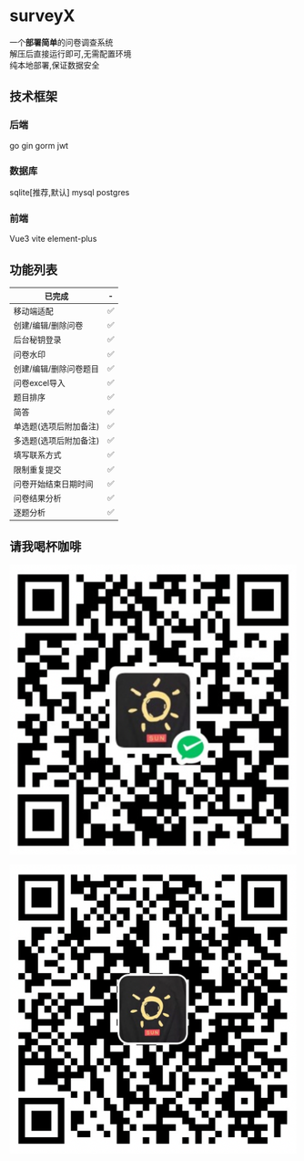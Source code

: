 # surveyX

一个**部署简单**的问卷调查系统  
解压后直接运行即可,无需配置环境  
纯本地部署,保证数据安全

## 技术框架

### 后端
go gin gorm jwt 

### 数据库
sqlite[推荐,默认]  mysql  postgres
 
### 前端
Vue3 vite element-plus


## 功能列表
| 已完成 | - |
| - | - |
| 移动端适配                      | ✅ | 
| 创建/编辑/删除问卷               | ✅ |  
| 后台秘钥登录                     | ✅ | 
| 问卷水印                        | ✅ | 
| 创建/编辑/删除问卷题目            | ✅ |
| 问卷excel导入                   | ✅ |
| 题目排序                        | ✅ |
| 简答                           | ✅ |
| 单选题(选项后附加备注)            | ✅ |
| 多选题(选项后附加备注)            | ✅ |
| 填写联系方式                     | ✅ |
| 限制重复提交                     | ✅ |
| 问卷开始结束日期时间              | ✅ |
| 问卷结果分析                     | ✅ |
| 逐题分析                     | ✅ |


## 请我喝杯咖啡

![微信](https://raw.githubusercontent.com/sxz799/tuchuang-blog/main/img/202303/202303021532231.png)

![支付宝](https://raw.githubusercontent.com/sxz799/tuchuang-blog/main/img/202303/202303021531496.png)




